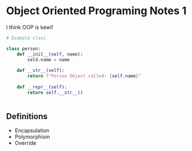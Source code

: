 # Object Oriented Programing Notes 1

I think OOP is kewl!

```python
# Example class

class person:
    def __init__(self, name):
        seld.name = name
        
    def __str__(self):
        return f"Person Object called: {self.name}"
        
    def __repr__(self):
        return self.__str__()
        
```

## Definitions
- Encapsulation
- Polymorphism
- Override
